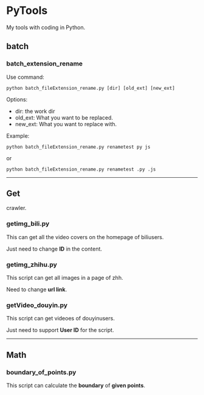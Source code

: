 # PyTools
My tools with coding in Python.

## batch
### batch_extension_rename
Use command:

`python batch_fileExtension_rename.py [dir] [old_ext] [new_ext]`

Options:

- dir: the work dir
- old_ext: What you want to be replaced.
- new_ext: What you want to replace with.

Example:

`python batch_fileExtension_rename.py renametest py js`

or

`python batch_fileExtension_rename.py renametest .py .js`

---
## Get
crawler.

### getimg_bili.py
This can get all the video covers on the homepage of biliusers.

Just need to change **ID** in the content.

### getimg_zhihu.py
This script can get all images in a page of zhh.

Need to change **url link**.

### getVideo_douyin.py
This script can get videoes of douyinusers.

Just need to support **User ID** for the script.

---
## Math
### boundary_of_points.py
This script can calculate the **boundary** of **given points**.

